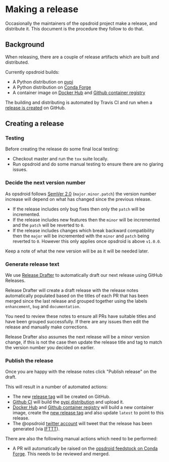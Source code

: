 # Making a release

Occasionally the maintainers of the opsdroid project make a release, and
distribute it.  This document is the procedure they follow to do that.

## Background

When releasing, there are a couple of release artifacts which are built and distributed.

Currently opsdroid builds:

- A Python distribution on [pypi](https://pypi.org/project/opsdroid/)
- A Python distribution on [Conda Forge](https://github.com/conda-forge/opsdroid-feedstock)
- A container image on [Docker Hub](https://hub.docker.com/r/opsdroid/opsdroid/) and [Github container registry](https://github.com/opsdroid/opsdroid/pkgs/container/opsdroid)

The building and distributing is automated by Travis CI and run when a [release is created](https://help.github.com/articles/creating-releases/) on GitHub.

## Creating a release

### Testing

Before creating the release do some final local testing:

- Checkout master and run the `tox` suite locally.
- Run opsdroid and do some manual testing to ensure there are no glaring issues.

### Decide the next version number

As opsdroid follows [SemVer 2.0](http://semver.org/) (`major.minor.patch`) the version number increase will depend on what has changed since the previous release.

- If the release includes only bug fixes then only the `patch` will be incremented.
- If the release includes new features then the `minor` will be incremented and the `patch` will be reverted to `0`.
- If the release includes changes which break backward compatibility then the `major` will be incremented with the `minor` and `patch` being reverted to `0`. However this only applies once opsdroid is above `v1.0.0`.

Keep a note of what the new version will be as it will be needed later.

### Generate release text

We use [Release Drafter](https://github.com/marketplace/actions/release-drafter) to automatically draft our next release using GitHub Releases.

Release Drafter will create a draft release with the release notes automatically populated based on the titles of each PR that has been merged since the last release and grouped together using the labels `enhancement`, `bug` and `documentation`.

You need to review these notes to ensure all PRs have suitable titles and have been grouped successfully. If there are any issues then edit the release and manually make corrections.

Release Drafter also assumes the next release will be a minor version change, if this is not the case then update the release title and tag to match the version number you decided on earlier.

### Publish the release

Once you are happy with the release notes click "Publish release" on the draft.

This will result in a number of automated actions:

- The new [release tag](https://github.com/opsdroid/opsdroid/tags) will be created on GitHub.
- [Github CI](https://github.com/opsdroid/opsdroid/actions/) will build the [pypi distribution](https://pypi.python.org/pypi/opsdroid) and upload it.
- [Docker Hub](https://hub.docker.com/r/opsdroid/opsdroid/) and [Github container registry](https://github.com/opsdroid/opsdroid/pkgs/container/opsdroid) will build a new container image, create the [new release tag](https://hub.docker.com/r/opsdroid/opsdroid/tags/) and also update `latest` to point to this release.
- The @opsdroid [twitter account](https://twitter.com/opsdroid) will tweet that the release has been generated (via [IFTTT](https://ifttt.com)).

There are also the following manual actions which need to be performed:

- A PR will automatically be raised on the [opsdroid feedstock on Conda Forge](https://github.com/conda-forge/opsdroid-feedstock). This needs to be reviewed and merged.
